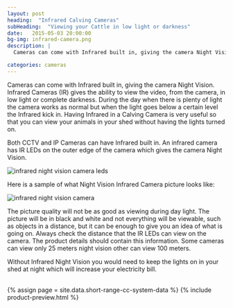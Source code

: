 ```yaml
---
layout: post
heading:  "Infrared Calving Cameras"
subHeading:  "Viewing your Cattle in low light or darkness"
date:   2015-05-03 20:00:00
bg-img: infrared-camera.png
description: |
  Cameras can come with Infrared built in, giving the camera Night Vision. Infrared Cameras (IR) gives the ability to view the video, from the camera, in low light or complete darkness.

categories: cameras
---
```


Cameras can come with Infrared built in, giving the camera Night Vision. Infrared Cameras (IR) gives the ability to view the video, from the camera, in low light or complete darkness. During the day when there is plenty of light the camera works as normal but when the light goes below a certain level the Infrared kick in. 
Having Infrared in a Calving Camera is very useful so that you can view your animals in your shed without having the lights turned on.

Both CCTV and IP Cameras can have Infrared built in. An infrared camera has IR LEDs on the outer edge of the camera which gives the camera Night Vision.

<img src="{{site.baseurl}}/img/ir-camera-leds.jpg" alt="infrared night vision camera leds">

Here is a sample of what Night Vision Infrared Camera picture looks like:

<img src="{{site.baseurl}}/img/infrared-night-camera.png" alt="infrared night vision camera">

The picture quality will not be as good as viewing during day light. The picture will be in black and white and not everything will be viewable, such as objects in a distance, but it can be enough to give you an idea of what is going on. Always check the distance that the IR LEDs can view on the camera. The product details should contain this information. Some cameras can view only 25 meters night vision other can view 100 meters.

Without Infrared Night Vision you would need to keep the lights on in your shed at night which will increase your electricity bill.

<div>
<br>
<div class="fb-like" data-href="{{ page.url | prepend: site.url }}" data-layout="standard" data-action="like" data-show-faces="true" data-share="true"></div>
</div>
{% assign page = site.data.short-range-cc-system-data %}
{% include product-preview.html %}